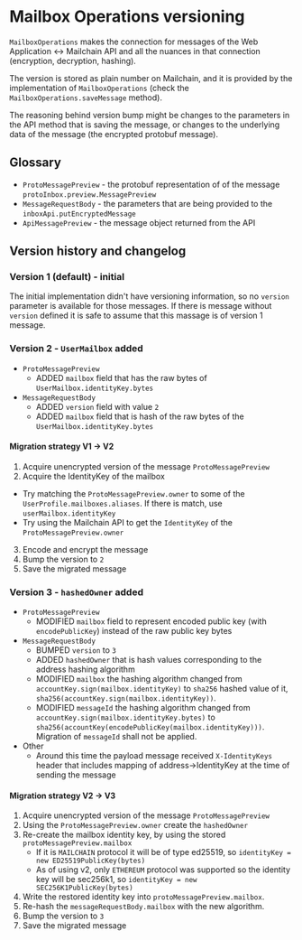 # Mailbox Operations versioning

`MailboxOperations` makes the connection for messages of the Web Application <-> Mailchain API and all the nuances in that connection (encryption, decryption, hashing).

The version is stored as plain number on Mailchain, and it is provided by the implementation of `MailboxOperations` (check the `MailboxOperations.saveMessage` method).

The reasoning behind version bump might be changes to the parameters in the API method that is saving the message, or changes to the underlying data of the message (the encrypted protobuf message).

## Glossary

-   `ProtoMessagePreview` - the protobuf representation of of the message `protoInbox.preview.MessagePreview`
-   `MessageRequestBody` - the parameters that are being provided to the `inboxApi.putEncryptedMessage`
-   `ApiMessagePreview` - the message object returned from the API

## Version history and changelog

### Version 1 (default) - initial

The initial implementation didn't have versioning information, so no `version` parameter is available for those messages. If there is message without `version` defined it is safe to assume that this massage is of version 1 message.

### Version 2 - `UserMailbox` added

-   `ProtoMessagePreview`
    -   ADDED `mailbox` field that has the raw bytes of `UserMailbox.identityKey.bytes`
-   `MessageRequestBody`
    -   ADDED `version` field with value `2`
    -   ADDED `mailbox` field that is hash of the raw bytes of the `UserMailbox.identityKey.bytes`

#### Migration strategy V1 -> V2

1. Acquire unencrypted version of the message `ProtoMessagePreview`
2. Acquire the IdentityKey of the mailbox

-   Try matching the `ProtoMessagePreview.owner` to some of the `UserProfile.mailboxes.aliases`. If there is match, use `userMailbox.identityKey`
-   Try using the Mailchain API to get the `IdentityKey` of the `ProtoMessagePreview.owner`

3. Encode and encrypt the message
4. Bump the version to `2`
5. Save the migrated message

### Version 3 - `hashedOwner` added

-   `ProtoMessagePreview`
    -   MODIFIED `mailbox` field to represent encoded public key (with `encodePublicKey`) instead of the raw public key bytes
-   `MessageRequestBody`
    -   BUMPED `version` to `3`
    -   ADDED `hashedOwner` that is hash values corresponding to the address hashing algorithm
    -   MODIFIED `mailbox` the hashing algorithm changed from `accountKey.sign(mailbox.identityKey)` to `sha256` hashed value of it, `sha256(accountKey.sign(mailbox.identityKey))`.
    -   MODIFIED `messageId` the hashing algorithm changed from `accountKey.sign(mailbox.identityKey.bytes)` to `sha256(accountKey(encodePublicKey(mailbox.identityKey)))`. Migration of `messageId` shall not be applied.
-   Other
    -   Around this time the payload message received `X-IdentityKeys` header that includes mapping of address->IdentityKey at the time of sending the message

#### Migration strategy V2 -> V3

1. Acquire unencrypted version of the message `ProtoMessagePreview`
2. Using the `ProtoMessagePreview.owner` create the `hashedOwner`
3. Re-create the mailbox identity key, by using the stored `protoMessagePreview.mailbox`
    - If it is `MAILCHAIN` protocol it will be of type ed25519, so `identityKey = new ED25519PublicKey(bytes)`
    - As of using v2, only `ETHEREUM` protocol was supported so the identity key will be sec256k1, so `identityKey = new SEC256K1PublicKey(bytes)`
4. Write the restored identity key into `protoMessagePreview.mailbox`.
5. Re-hash the `messageRequestBody.mailbox` with the new algorithm.
6. Bump the version to `3`
7. Save the migrated message
